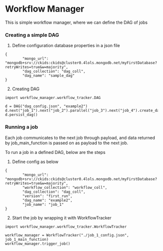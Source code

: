 # Workflow Manager

This is simple workflow manager, where we can define the DAG of jobs

### Creating a simple DAG
1. Define configuration database properties in a json file
```commandline
{
        "mongo_url": "mongodb+srv://ckids:ckids@cluster0.4lols.mongodb.net/myFirstDatabase?retryWrites=true&w=majority",
        "dag_collection": "dag_coll",
        "dag_name": "sample_dag"
}
```
2. Creating DAG
```commandline
import workflow_manager.workflow_tracker.DAG
 
d = DAG("dag_config.json", "example2")
d.next("job_1").next("job_2").parallel("job_3").next("job_4").create_dag()
d.persist_dag()
```

### Running a job

Each job communicates to the next job through payload, and data returned by job_main_function is passed on as payload to the next job.

To run a job in a defined DAG, below are the steps

1. Define config as below
```commandline
{
        "mongo_url": "mongodb+srv://ckids:ckids@cluster0.4lols.mongodb.net/myFirstDatabase?retryWrites=true&w=majority",
        "workflow_collection": "workflow_coll",
        "dag_collection": "dag_coll",
        "version": "first_run",
        "dag_name": "example2",
        "job_name": "job_1"
}
```
2. Start the job by wrapping it with WorkflowTracker
```commandline
import workflow_manager.workflow_tracker.WorkflowTracker

workflow_manager = WorkflowTracker("./job_1_config.json", job_1_main_function)
workflow_manager.trigger_job()
```

